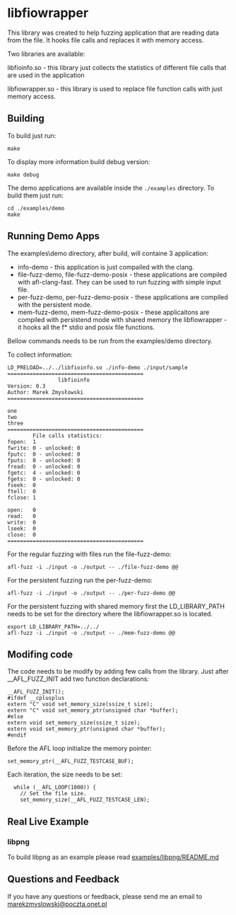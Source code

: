 # libfiowrapper

This library was created to help fuzzing application that are reading data from the file. It hooks file calls and replaces it with memory access.

Two libraries are available:

libfioinfo.so - this library just collects the statistics of different file calls that are used in the application

libfiowrapper.so - this library is used to replace file function calls with just memory access.

## Building
To build just run:
```
make
```

To display more information build debug version:
```
make debug
```

The demo applications are available inside the ```./examples``` directory. To build them just run:
```
cd ./examples/demo
make
```

## Running Demo Apps
The examples\demo directory, after build, will containe 3 application:
- info-demo - this application is just compailed with the clang. 
- file-fuzz-demo, file-fuzz-demo-posix - these applications are compiled with afl-clang-fast. They can be used to run fuzzing with simple input file.
- per-fuzz-demo, per-fuzz-demo-posix - these applications are compiled with the persistent mode.
- mem-fuzz-demo, mem-fuzz-demo-posix - these applicaitons are compiled with persistend mode with shared memory the libfiowrapper - it hooks all the f* stdio and posix file functions.

Bellow commands needs to be run from the examples/demo directory.

To collect information:
```
LD_PRELOAD=../../libfioinfo.so ./info-demo ./input/sample
===========================================
                libfioinfo
Version: 0.3
Author: Marek Zmysłowski
===========================================

one
two
three
===========================================
        File calls statistics:
fopen:  1
fwrite: 0 - unlocked: 0
fputc:  0 - unlocked: 0
fputs:  0 - unlocked: 0
fread:  0 - unlocked: 0
fgetc:  4 - unlocked: 0
fgets:  0 - unlocked: 0
fseek:  0
ftell:  0
fclose: 1

open:   0
read:   0
write:  0
lseek:  0
close:  0
===========================================

```

For the regular fuzzing with files run the file-fuzz-demo:
```
afl-fuzz -i ./input -o ./output -- ./file-fuzz-demo @@
```

For the persistent fuzzing run the per-fuzz-demo:
```
afl-fuzz -i ./input -o ./output -- ./per-fuzz-demo @@
```
For the persistent fuzzing with shared memory first the LD_LIBRARY_PATH needs to be set for the directory where the libfiowrapper.so is located.
```
export LD_LIBRARY_PATH=../../
afl-fuzz -i ./input -o ./output -- ./mem-fuzz-demo @@
```
## Modifing code
The code needs to be modify by adding few calls from the library. Just after __AFL_FUZZ_INIT add two function declarations:
```
__AFL_FUZZ_INIT();
#ifdef __cplusplus
extern "C" void set_memory_size(ssize_t size);
extern "C" void set_memory_ptr(unsigned char *buffer);
#else
extern void set_memory_size(ssize_t size);
extern void set_memory_ptr(unsigned char *buffer);
#endif
```

Before the AFL loop initialize the memory pointer:
```
set_memory_ptr(__AFL_FUZZ_TESTCASE_BUF);
```

Each iteration, the size needs to be set:
```
  while (__AFL_LOOP(1000)) {
    // Set the file size.
    set_memory_size(__AFL_FUZZ_TESTCASE_LEN);
```
## Real Live Example 
### libpng
To build libpng as an example please read [examples/libpng/README.md](examples/libpng)

## Questions and Feedback
If you have any questions or feedback, please send me an email to marekzmyslowski@poczta.onet.pl
